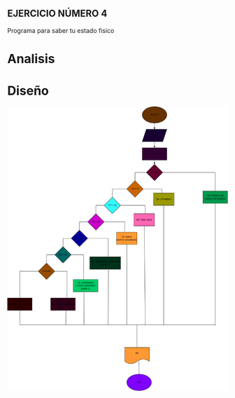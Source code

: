 ## EJERCICIO NÚMERO 4
Programa para saber tu estado fisico

# Analisis

# Diseño
![Diagrama de flujo](diagramaj.png "Diagrama de flujo")